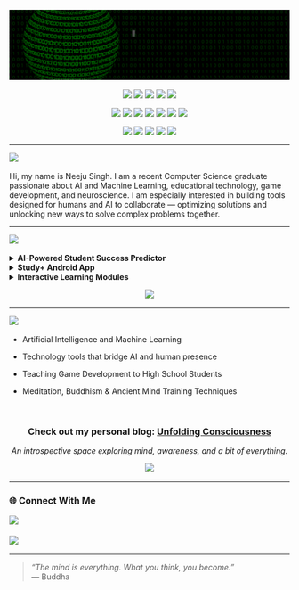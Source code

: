 
<p align="center">
  <img src="final.gif" alt="Welcome GIF">
</p>

<p align="center">
  <img src="https://img.shields.io/badge/Python-blue?style=for-the-badge&logo=python&logoColor=white"/> <img src="https://img.shields.io/badge/Scikit--learn-F7931E?style=for-the-badge&logo=scikit-learn&logoColor=white"/> <img src="https://img.shields.io/badge/TensorFlow-FF6F00?style=for-the-badge&logo=tensorflow&logoColor=white"/> <img src="https://img.shields.io/badge/PyTorch-EE4C2C?style=for-the-badge&logo=pytorch&logoColor=white"/> <img src="https://img.shields.io/badge/FastAPI-005571?style=for-the-badge&logo=fastapi&logoColor=white"/> 
</p>

<p align="center"> 
  <img src="https://img.shields.io/badge/Numpy-013243?style=for-the-badge&logo=numpy&logoColor=white"/> <img src="https://img.shields.io/badge/SciPy-8CAAE6?style=for-the-badge&logo=scipy&logoColor=white"/> <img src="https://img.shields.io/badge/Pandas-150458?style=for-the-badge&logo=pandas&logoColor=white"/> <img src="https://img.shields.io/badge/Matplotlib-11557C?style=for-the-badge&logo=matplotlib&logoColor=white"/>   <img src="https://img.shields.io/badge/Seaborn-0D3D56?style=for-the-badge&logoColor=white"/> <img src="https://img.shields.io/badge/Plotly-3F4F75?style=for-the-badge&logo=plotly&logoColor=white"/> <img src="https://img.shields.io/badge/Tableau-E97627?style=for-the-badge&logo=tableau&logoColor=white"/> 
</p>

<p align="center">
  <img src="https://img.shields.io/badge/Git-F05032?style=for-the-badge&logo=git&logoColor=white"/> <img src="https://img.shields.io/badge/React_Native-20232A?style=for-the-badge&logo=react&logoColor=61DAFB"/> <img src="https://img.shields.io/badge/Firebase-FFCA28?style=for-the-badge&logo=firebase&logoColor=black"/> <img src="https://img.shields.io/badge/Streamlit-FF4B4B?style=for-the-badge&logo=streamlit&logoColor=white"/> <img src="https://img.shields.io/badge/Java-007396?style=for-the-badge&logo=java&logoColor=white"/>
</p>


---
<p>
  <img src="https://img.shields.io/badge/👤 About_Me-darkblue?style=for-the-badge&logo=persona&logoColor=white"/>
 </p>
 
Hi, my name is Neeju Singh. I am a recent Computer Science graduate passionate about AI and Machine Learning, educational technology, game development, and neuroscience. I am especially interested in building tools designed for humans and AI to collaborate — optimizing solutions and unlocking new ways to solve complex problems together.


---

<p>
  <img src="https://img.shields.io/badge/Featured_Projects-orange?style=for-the-badge&logo=github&logoColor=white"/>
</p>

<details>
<summary><b>AI-Powered Student Success Predictor</b></summary>
A machine learning tool to predict student outcomes and support personalized learning.
<br><br>
🔗 [GitHub Repository](https://github.com/NEEJUSINGH/student-success-predictor) · 📊 Python, Scikit-learn, Streamlit
</details>

<details>
<summary><b>Study+ Android App</b></summary>
An app that helps students stay focused by locking distractions and providing parental/teacher dashboards.
<br><br>
🔗 [GitHub Repository](https://github.com/NEEJUSINGH/study-plus-app) · 🤖 Java, Firebase, Android Studio
</details>

<details>
<summary><b>Interactive Learning Modules</b></summary>
Beginner-friendly coding modules for high school students, including game development and web apps.
<br><br>
🔗 [View Project](https://github.com/NEEJUSINGH/space-invader-module) · 🕹️ Pygame, GitHub Pages
</details>

<p align = "center"> 
  <a href="https://neejusingh.github.io/portfolio.html" target="_blank"><img src="https://img.shields.io/badge/📁 See_Full_Portfolio-FACC15?style=for-the-badge&logoColor=black"/></a>
</p>

---

<p>
  <img src="https://img.shields.io/badge/💡 Current_Interests-teal?style=for-the-badge&logo=book&logoColor=white"/>
</p>

- Artificial Intelligence and Machine Learning

- Technology tools that bridge AI and human presence

- Teaching Game Development to High School Students

- Meditation, Buddhism & Ancient Mind Training Techniques

<br> <h3 align="center"> Check out my personal blog: <a href="https://neejusingh.github.io/blog/" target="_blank"><strong>Unfolding Consciousness</strong></a> </h3> <p align="center"> <em>An introspective space exploring mind, awareness, and a bit of everything.</em> </p> <p align="center"> <a href="https://neejusingh.github.io/blog/" target="_blank"> <img src="https://img.shields.io/badge/Visit_Blog-Click_Here-blueviolet?style=for-the-badge"/> </a> </p>

---  

### 🌐 Connect With Me

  <a href="mailto:neejusingh977@gmail.com" target="_blank">
    <img src="https://img.shields.io/badge/📩 Email-Contact_Me-success?style=for-the-badge"/>
  </a><br><br>
  
  <a href="https://www.linkedin.com/in/neejusingh/" target="_blank">
    <img src="https://img.shields.io/badge/🔗 LinkedIn-View_Profile-0A66C2?style=for-the-badge&logo=linkedin&logoColor=white"/>
  </a>
</p>

---

<blockquote>
  <p><em>“The mind is everything. What you think, you become.”</em><br>
  — Buddha</p>
</blockquote>
